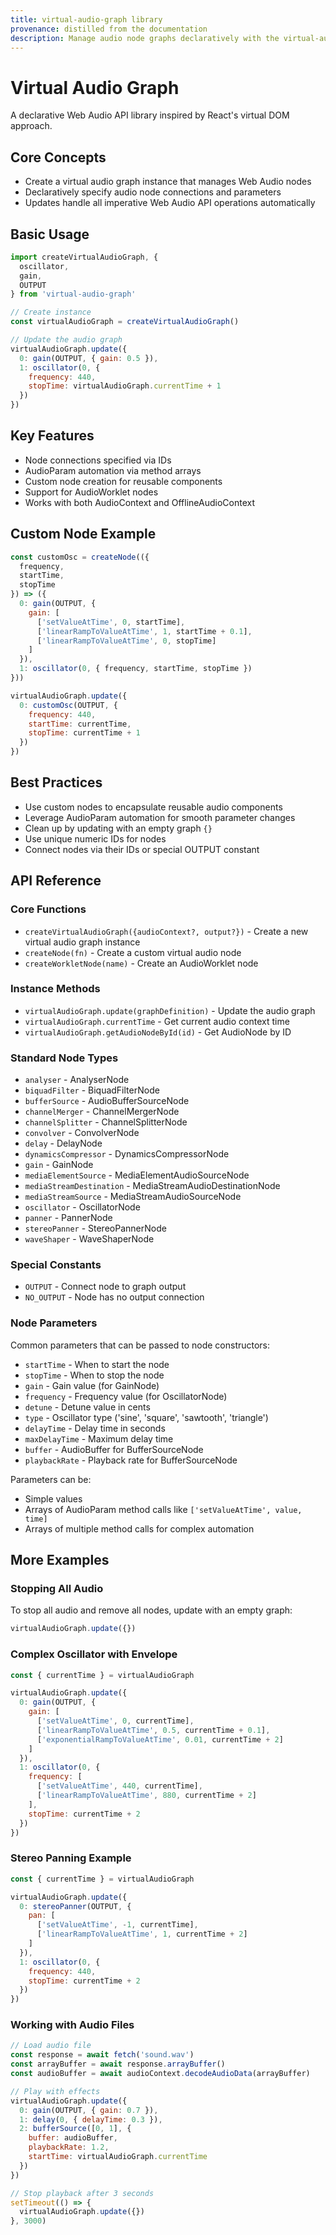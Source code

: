 ```yaml
---
title: virtual-audio-graph library
provenance: distilled from the documentation
description: Manage audio node graphs declaratively with the virtual-audio-graph library for Web Audio API.
---
```

# Virtual Audio Graph

A declarative Web Audio API library inspired by React's virtual DOM approach.

## Core Concepts

- Create a virtual audio graph instance that manages Web Audio nodes
- Declaratively specify audio node connections and parameters
- Updates handle all imperative Web Audio API operations automatically

## Basic Usage

```javascript
import createVirtualAudioGraph, {
  oscillator,
  gain,
  OUTPUT
} from 'virtual-audio-graph'

// Create instance
const virtualAudioGraph = createVirtualAudioGraph()

// Update the audio graph
virtualAudioGraph.update({
  0: gain(OUTPUT, { gain: 0.5 }),
  1: oscillator(0, { 
    frequency: 440,
    stopTime: virtualAudioGraph.currentTime + 1 
  })
})
```

## Key Features

- Node connections specified via IDs
- AudioParam automation via method arrays
- Custom node creation for reusable components
- Support for AudioWorklet nodes
- Works with both AudioContext and OfflineAudioContext

## Custom Node Example

```javascript
const customOsc = createNode(({
  frequency,
  startTime,
  stopTime
}) => ({
  0: gain(OUTPUT, {
    gain: [
      ['setValueAtTime', 0, startTime],
      ['linearRampToValueAtTime', 1, startTime + 0.1],
      ['linearRampToValueAtTime', 0, stopTime]
    ]
  }),
  1: oscillator(0, { frequency, startTime, stopTime })
}))

virtualAudioGraph.update({
  0: customOsc(OUTPUT, {
    frequency: 440,
    startTime: currentTime,
    stopTime: currentTime + 1
  })
})
```

## Best Practices

- Use custom nodes to encapsulate reusable audio components
- Leverage AudioParam automation for smooth parameter changes
- Clean up by updating with an empty graph `{}`
- Use unique numeric IDs for nodes
- Connect nodes via their IDs or special OUTPUT constant

## API Reference

### Core Functions

- `createVirtualAudioGraph({audioContext?, output?})` - Create a new virtual audio graph instance
- `createNode(fn)` - Create a custom virtual audio node
- `createWorkletNode(name)` - Create an AudioWorklet node

### Instance Methods

- `virtualAudioGraph.update(graphDefinition)` - Update the audio graph
- `virtualAudioGraph.currentTime` - Get current audio context time
- `virtualAudioGraph.getAudioNodeById(id)` - Get AudioNode by ID

### Standard Node Types

- `analyser` - AnalyserNode
- `biquadFilter` - BiquadFilterNode 
- `bufferSource` - AudioBufferSourceNode
- `channelMerger` - ChannelMergerNode
- `channelSplitter` - ChannelSplitterNode
- `convolver` - ConvolverNode
- `delay` - DelayNode
- `dynamicsCompressor` - DynamicsCompressorNode
- `gain` - GainNode
- `mediaElementSource` - MediaElementAudioSourceNode
- `mediaStreamDestination` - MediaStreamAudioDestinationNode
- `mediaStreamSource` - MediaStreamAudioSourceNode
- `oscillator` - OscillatorNode
- `panner` - PannerNode
- `stereoPanner` - StereoPannerNode
- `waveShaper` - WaveShaperNode

### Special Constants

- `OUTPUT` - Connect node to graph output
- `NO_OUTPUT` - Node has no output connection

### Node Parameters

Common parameters that can be passed to node constructors:

- `startTime` - When to start the node
- `stopTime` - When to stop the node
- `gain` - Gain value (for GainNode)
- `frequency` - Frequency value (for OscillatorNode)
- `detune` - Detune value in cents
- `type` - Oscillator type ('sine', 'square', 'sawtooth', 'triangle')
- `delayTime` - Delay time in seconds
- `maxDelayTime` - Maximum delay time
- `buffer` - AudioBuffer for BufferSourceNode
- `playbackRate` - Playback rate for BufferSourceNode

Parameters can be:
- Simple values
- Arrays of AudioParam method calls like `['setValueAtTime', value, time]`
- Arrays of multiple method calls for complex automation

## More Examples

### Stopping All Audio

To stop all audio and remove all nodes, update with an empty graph:

```javascript
virtualAudioGraph.update({})
```

### Complex Oscillator with Envelope

```javascript
const { currentTime } = virtualAudioGraph

virtualAudioGraph.update({
  0: gain(OUTPUT, {
    gain: [
      ['setValueAtTime', 0, currentTime],
      ['linearRampToValueAtTime', 0.5, currentTime + 0.1],
      ['exponentialRampToValueAtTime', 0.01, currentTime + 2]
    ]
  }),
  1: oscillator(0, {
    frequency: [
      ['setValueAtTime', 440, currentTime],
      ['linearRampToValueAtTime', 880, currentTime + 2]
    ],
    stopTime: currentTime + 2
  })
})
```

### Stereo Panning Example

```javascript
const { currentTime } = virtualAudioGraph

virtualAudioGraph.update({
  0: stereoPanner(OUTPUT, {
    pan: [
      ['setValueAtTime', -1, currentTime],
      ['linearRampToValueAtTime', 1, currentTime + 2]
    ]
  }),
  1: oscillator(0, {
    frequency: 440,
    stopTime: currentTime + 2
  })
})
```

### Working with Audio Files

```javascript
// Load audio file
const response = await fetch('sound.wav')
const arrayBuffer = await response.arrayBuffer()
const audioBuffer = await audioContext.decodeAudioData(arrayBuffer)

// Play with effects
virtualAudioGraph.update({
  0: gain(OUTPUT, { gain: 0.7 }),
  1: delay(0, { delayTime: 0.3 }),
  2: bufferSource([0, 1], {
    buffer: audioBuffer,
    playbackRate: 1.2,
    startTime: virtualAudioGraph.currentTime
  })
})

// Stop playback after 3 seconds
setTimeout(() => {
  virtualAudioGraph.update({})
}, 3000)
```
